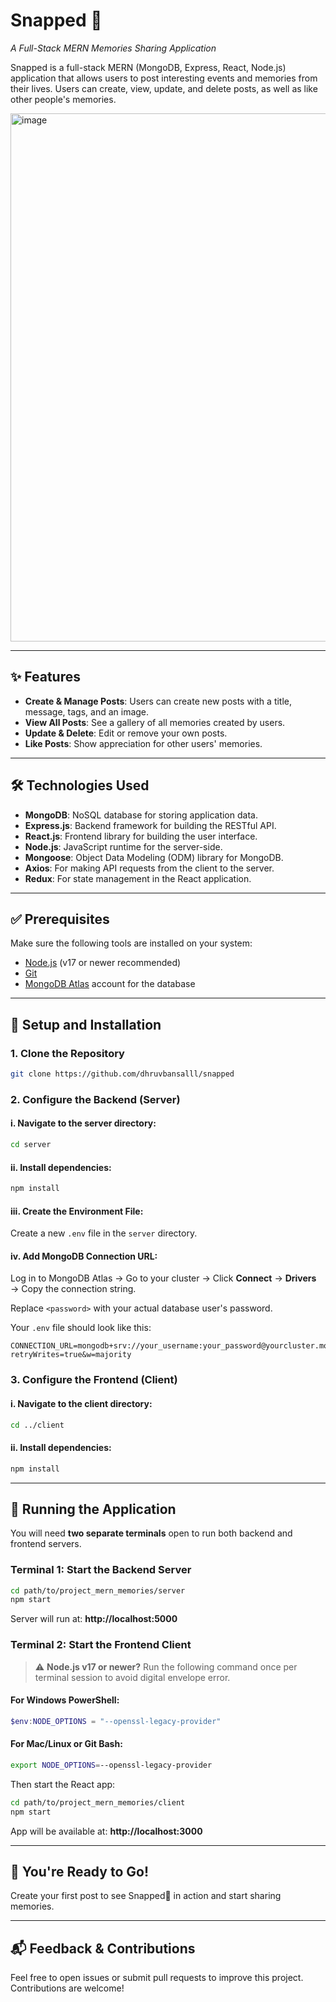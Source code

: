 # Snapped 📸  
*A Full-Stack MERN Memories Sharing Application*

Snapped is a full-stack MERN (MongoDB, Express, React, Node.js) application that allows users to post interesting events and memories from their lives. Users can create, view, update, and delete posts, as well as like other people's memories.

<img width="1878" height="845" alt="image" src="https://github.com/user-attachments/assets/2a759741-8764-4d91-a45b-4df9f21213c9" />


---

## ✨ Features

- **Create & Manage Posts**: Users can create new posts with a title, message, tags, and an image.
- **View All Posts**: See a gallery of all memories created by users.
- **Update & Delete**: Edit or remove your own posts.
- **Like Posts**: Show appreciation for other users' memories.

---

## 🛠 Technologies Used

- **MongoDB**: NoSQL database for storing application data.
- **Express.js**: Backend framework for building the RESTful API.
- **React.js**: Frontend library for building the user interface.
- **Node.js**: JavaScript runtime for the server-side.
- **Mongoose**: Object Data Modeling (ODM) library for MongoDB.
- **Axios**: For making API requests from the client to the server.
- **Redux**: For state management in the React application.

---

## ✅ Prerequisites

Make sure the following tools are installed on your system:

- [Node.js](https://nodejs.org/) (v17 or newer recommended)
- [Git](https://git-scm.com/)
- [MongoDB Atlas](https://www.mongodb.com/cloud/atlas) account for the database

---

## 🚀 Setup and Installation

### 1. Clone the Repository

```bash
git clone https://github.com/dhruvbansalll/snapped
```

### 2. Configure the Backend (Server)

#### i. Navigate to the server directory:

```bash
cd server
```

#### ii. Install dependencies:

```bash
npm install
```

#### iii. Create the Environment File:

Create a new `.env` file in the `server` directory.

#### iv. Add MongoDB Connection URL:

Log in to MongoDB Atlas → Go to your cluster → Click **Connect** → **Drivers** → Copy the connection string.

Replace `<password>` with your actual database user's password.

Your `.env` file should look like this:

```env
CONNECTION_URL=mongodb+srv://your_username:your_password@yourcluster.mongodb.net/your_database_name?retryWrites=true&w=majority
```

### 3. Configure the Frontend (Client)

#### i. Navigate to the client directory:

```bash
cd ../client
```

#### ii. Install dependencies:

```bash
npm install
```

---

## 🧪 Running the Application

You will need **two separate terminals** open to run both backend and frontend servers.

### Terminal 1: Start the Backend Server

```bash
cd path/to/project_mern_memories/server
npm start
```

Server will run at: **http://localhost:5000**

### Terminal 2: Start the Frontend Client

> ⚠️ **Node.js v17 or newer?** Run the following command once per terminal session to avoid digital envelope error.

#### For Windows PowerShell:

```powershell
$env:NODE_OPTIONS = "--openssl-legacy-provider"
```

#### For Mac/Linux or Git Bash:

```bash
export NODE_OPTIONS=--openssl-legacy-provider
```

Then start the React app:

```bash
cd path/to/project_mern_memories/client
npm start
```

App will be available at: **http://localhost:3000**

---

## 🎉 You're Ready to Go!

Create your first post to see Snapped📸 in action and start sharing memories.

---

## 📬 Feedback & Contributions

Feel free to open issues or submit pull requests to improve this project. Contributions are welcome!
